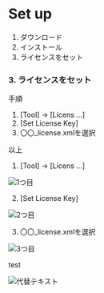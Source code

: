 # Set up

1. ダウンロード
2. インストール
3. ライセンスをセット

### 3. ライセンスをセット
手順

1. [Tool] -> [Licens ...]
2. [Set License Key]
3. 〇〇_license.xmlを選択

以上

1. [Tool] -> [Licens ...]

![1つ目](https://github.com/ie-ModelingAndDesign/2013-Summary/blob/master/doc/guide/astah/set_up/images/License01.png)

2. [Set License Key]

![2つ目](https://github.com/ie-ModelingAndDesign/2013-Summary/blob/master/doc/guide/astah/set_up/images/License02.png)

3. 〇〇_license.xmlを選択

![3つ目](https://github.com/ie-ModelingAndDesign/2013-Summary/blob/master/doc/guide/astah/set_up/images/License03.png)


test

![代替テキスト](http://cdn-ak.f.st-hatena.com/images/fotolife/n/naoto5959/20120422/20120422230627.png)
